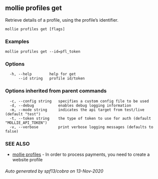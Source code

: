 ## mollie profiles get

Retrieve details of a profile, using the profile’s identifier.

```
mollie profiles get [flags]
```

### Examples

```
mollie profiles get --id=pfl_token
```

### Options

```
  -h, --help        help for get
      --id string   profile id/token
```

### Options inherited from parent commands

```
  -c, --config string   specifies a custom config file to be used
  -d, --debug           enables debug logging information
  -m, --mode string     indicates the api target from test/live (default "test")
  -t, --token string    the type of token to use for auth (default "MOLLIE_API_TOKEN")
  -v, --verbose         print verbose logging messages (defaults to false)
```

### SEE ALSO

* [mollie profiles](mollie_profiles.md)	 - In order to process payments, you need to create a website profile

###### Auto generated by spf13/cobra on 13-Nov-2020
